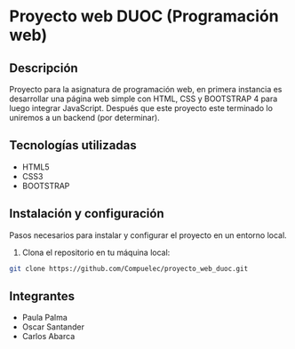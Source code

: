 # Proyecto web DUOC (Programación web)

## Descripción

Proyecto para la asignatura de programación web, en primera instancia es desarrollar una página web simple con HTML, CSS y BOOTSTRAP 4 para luego integrar JavaScript. Después que este proyecto este terminado lo uniremos a un backend (por determinar).

## Tecnologías utilizadas

- HTML5
- CSS3
- BOOTSTRAP

## Instalación y configuración

Pasos necesarios para instalar y configurar el proyecto en un entorno local.

1. Clona el repositorio en tu máquina local:

```bash
git clone https://github.com/Compuelec/proyecto_web_duoc.git
```
## Integrantes

- Paula Palma
- Oscar Santander
- Carlos Abarca
